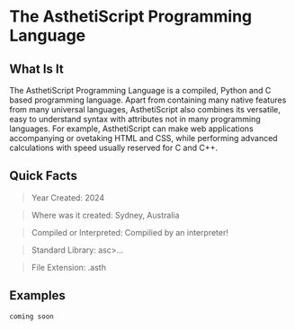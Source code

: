 # The AsthetiScript Programming Language

## What Is It
The AsthetiScript Programming Language is a compiled, Python and C based programming language. Apart from containing many native features from many universal languages, AsthetiScript also combines its versatile, easy to understand syntax with attributes not in many programming languages. For example, AsthetiScript can make web applications accompanying or ovetaking HTML and CSS, while performing advanced calculations with speed usually reserved for C and C++.

## Quick Facts
>Year Created: 2024

>Where was it created: Sydney, Australia

>Compiled or Interpreted: Compilied by an interpreter!

>Standard Library: asc>...

>File Extension: .asth

## Examples
```coming soon```
